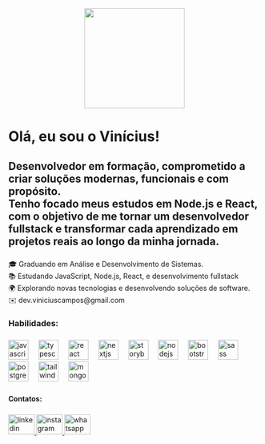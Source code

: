 <div align="center">
  <img height="200" src="https://media.licdn.com/dms/image/v2/D4D16AQFG5I74AIUYig/profile-displaybackgroundimage-shrink_350_1400/profile-displaybackgroundimage-shrink_350_1400/0/1725390312900?e=1758153600&v=beta&t=GJRxnE9OkdUaf9I0NPrFdv-HHTS5PquS3EzYtWvXKJo"  />
</div>

###

<h1 align="left">Olá, eu sou o Vinícius!</h1>

###

<h2 align="left">Desenvolvedor em formação, comprometido a criar soluções modernas, funcionais e com propósito.<br>Tenho focado meus estudos em Node.js e React, com o objetivo de me tornar um desenvolvedor fullstack e transformar cada aprendizado em projetos reais ao longo da minha jornada.</h2>

###

<p align="left">🎓 Graduando em Análise e Desenvolvimento de Sistemas.<br>📚 Estudando JavaScript, Node.js, React, e desenvolvimento fullstack<br>🌍 Explorando novas tecnologias e desenvolvendo soluções de software.<br>✉️ dev.viniciuscampos@gmail.com</p>

###

<h3 align="left">Habilidades:</h3>

###

<div align="left">
  <img src="https://cdn.jsdelivr.net/gh/devicons/devicon/icons/javascript/javascript-original.svg" height="40" alt="javascript logo"  />
  <img width="12" />
  <img src="https://cdn.jsdelivr.net/gh/devicons/devicon/icons/typescript/typescript-original.svg" height="40" alt="typescript logo"  />
  <img width="12" />
  <img src="https://cdn.jsdelivr.net/gh/devicons/devicon/icons/react/react-original.svg" height="40" alt="react logo"  />
  <img width="12" />
  <img src="https://cdn.jsdelivr.net/gh/devicons/devicon/icons/nextjs/nextjs-original.svg" height="40" alt="nextjs logo"  />
  <img width="12" />
  <img src="https://cdn.jsdelivr.net/gh/devicons/devicon/icons/storybook/storybook-original.svg" height="40" alt="storybook logo"  />
  <img width="12" />
  <img src="https://cdn.jsdelivr.net/gh/devicons/devicon/icons/nodejs/nodejs-original.svg" height="40" alt="nodejs logo"  />
  <img width="12" />
  <img src="https://cdn.jsdelivr.net/gh/devicons/devicon/icons/bootstrap/bootstrap-original.svg" height="40" alt="bootstrap logo"  />
  <img width="12" />
  <img src="https://cdn.jsdelivr.net/gh/devicons/devicon/icons/sass/sass-original.svg" height="40" alt="sass logo"  />
  <img width="12" />
  <img src="https://cdn.jsdelivr.net/gh/devicons/devicon/icons/postgresql/postgresql-original.svg" height="40" alt="postgresql logo"  />
  <img width="12" />
  <img src="https://cdn.jsdelivr.net/gh/devicons/devicon/icons/tailwindcss/tailwindcss-original-wordmark.svg" height="40" alt="tailwindcss logo"  />
  <img width="12" />
  <img src="https://cdn.jsdelivr.net/gh/devicons/devicon/icons/mongodb/mongodb-original.svg" height="40" alt="mongodb logo"  />
</div>

###

<h4 align="left">Contatos:</h4>

###

<div align="left">
  <a href="https://www.linkedin.com/in/viniciussouzacampos/" target="_blank">
    <img src="https://raw.githubusercontent.com/maurodesouza/profile-readme-generator/master/src/assets/icons/social/linkedin/default.svg" width="52" height="40" alt="linkedin logo"  />
  </a>
  <a href="https://www.instagram.com/vsc2k/" target="_blank">
    <img src="https://raw.githubusercontent.com/maurodesouza/profile-readme-generator/master/src/assets/icons/social/instagram/default.svg" width="52" height="40" alt="instagram logo"  />
  </a>
  <a href="tel:(61) 99417-0592" target="_blank">
    <img src="https://raw.githubusercontent.com/maurodesouza/profile-readme-generator/master/src/assets/icons/social/whatsapp/default.svg" width="52" height="40" alt="whatsapp logo"  />
  </a>
</div>

###

